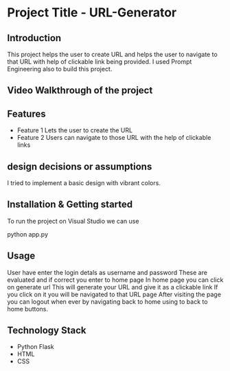 
# Project Title - URL-Generator

## Introduction
This project helps the user to create URL and helps the user to navigate to that URL with help of clickable link being provided.
I used Prompt Engineering also to build this project.

## Video Walkthrough of the project

## Features
- Feature 1
  Lets the user to create the URL
- Feature 2
  Users can navigate to those URL with the help of clickable links

## design decisions or assumptions
I tried to implement a basic design with vibrant colors.

## Installation & Getting started
To run the project on Visual Studio we can use

python app.py

## Usage
User have enter the login detals as username and password
These are evaluated and if correct you enter to home page
In home page you can click on generate url
This will generate your URL and give it as a clickable link
If you click on it you will be navigated to that URL page
After visiting the page you can logout when ever by navigating back to home using to back to home buttons.


## Technology Stack
- Python Flask
- HTML
- CSS
